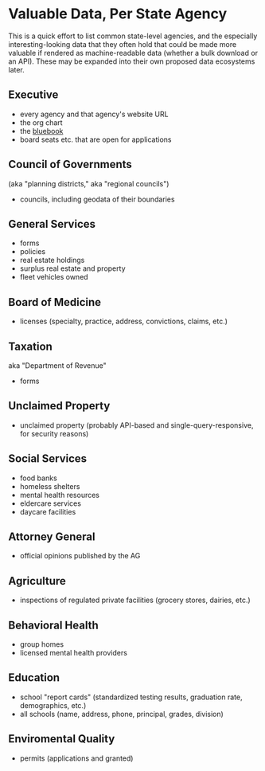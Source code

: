 # Valuable Data, Per State Agency

This is a quick effort to list common state-level agencies, and the especially interesting-looking data that they often hold that could be made more valuable if rendered as machine-readable data (whether a bulk download or an API). These may be expanded into their own proposed data ecosystems later.

## Executive

* every agency and that agency's website URL
* the org chart
* the [bluebook](http://wikis.ala.org/godort/index.php/State_Blue_Books)
* board seats etc. that are open for applications

## Council of Governments

(aka "planning districts," aka "regional councils")

* councils, including geodata of their boundaries

## General Services

* forms
* policies
* real estate holdings
* surplus real estate and property
* fleet vehicles owned

## Board of Medicine

* licenses (specialty, practice, address, convictions, claims, etc.)

## Taxation

aka "Department of Revenue"

* forms

## Unclaimed Property

* unclaimed property (probably API-based and single-query-responsive, for security reasons)

## Social Services

* food banks
* homeless shelters
* mental health resources
* eldercare services
* daycare facilities

## Attorney General

* official opinions published by the AG

## Agriculture

* inspections of regulated private facilities (grocery stores, dairies, etc.)
 
## Behavioral Health

* group homes
* licensed mental health providers

## Education

* school "report cards" (standardized testing results, graduation rate, demographics, etc.)
* all schools (name, address, phone, principal, grades, division)

## Enviromental Quality

* permits (applications and granted)
